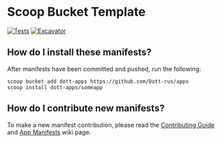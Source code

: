 # Scoop Bucket Template

<!-- Uncomment the following line after replacing placeholders -->
[![Tests](https://github.com/Dott-rus/apps/actions/workflows/ci.yml/badge.svg)](https://github.com/Dott-rus/apps/actions/workflows/ci.yml) [![Excavator](https://github.com/Dott-rus/apps/actions/workflows/excavator.yml/badge.svg)](https://github.com/Dott-rus/apps/actions/workflows/excavator.yml)

## How do I install these manifests?

After manifests have been committed and pushed, run the following:

```pwsh
scoop bucket add dott-apps https://github.com/Dott-rus/apps
scoop install dott-apps/someapp
```

## How do I contribute new manifests?

To make a new manifest contribution, please read the [Contributing
Guide](https://github.com/ScoopInstaller/.github/blob/main/.github/CONTRIBUTING.md)
and [App Manifests](https://github.com/ScoopInstaller/Scoop/wiki/App-Manifests)
wiki page.
